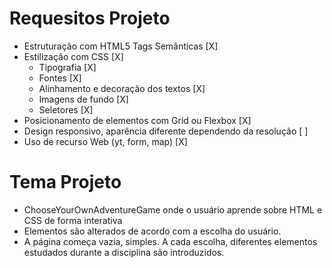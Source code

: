 # Requesitos Projeto

* Estruturação com HTML5 Tags Semânticas [X]
* Estilização com CSS [X]
  * Tipografia [X]
  * Fontes [X]
  * Alinhamento e decoração dos textos [X]
  * Imagens de fundo [X]
  * Seletores [X]
* Posicionamento de elementos com Grid ou Flexbox [X]
* Design responsivo, aparência diferente dependendo da resolução [ ]
* Uso de recurso Web (yt, form, map) [X]

# Tema Projeto

* ChooseYourOwnAdventureGame onde o usuário aprende sobre HTML e CSS de forma interativa
* Elementos são alterados de acordo com a escolha do usuário.
* A página começa vazia, simples. A cada escolha, diferentes elementos estudados durante a disciplina são introduzidos.
